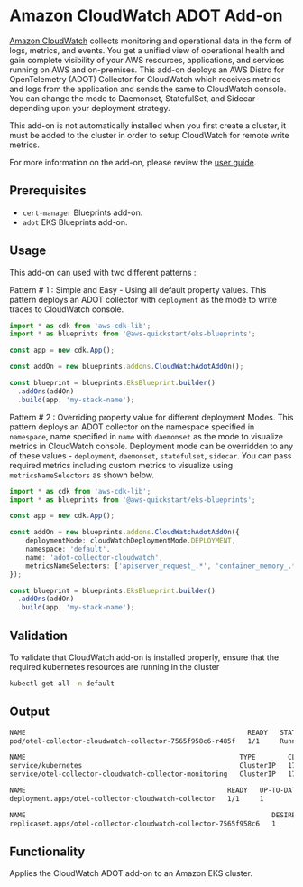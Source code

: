 # Amazon CloudWatch ADOT Add-on

[Amazon CloudWatch](https://aws.amazon.com/cloudwatch/) collects monitoring and operational data in the form of logs, metrics, and events. You get a unified view of operational health and gain complete visibility of your AWS resources, applications, and services running on AWS and on-premises.  This add-on deploys an AWS Distro for OpenTelemetry (ADOT) Collector for CloudWatch which receives metrics and logs from the application and sends the same to CloudWatch console. You can change the mode to Daemonset, StatefulSet, and Sidecar depending upon your deployment strategy.

This add-on is not automatically installed when you first create a cluster, it must be added to the cluster in order to setup CloudWatch for remote write metrics.

For more information on the add-on, please review the [user guide](https://docs.aws.amazon.com/eks/latest/userguide/opentelemetry.html).

## Prerequisites
- `cert-manager` Blueprints add-on.
- `adot` EKS Blueprints add-on.

## Usage

This add-on can used with two different patterns :

Pattern # 1 : Simple and Easy - Using all default property values. This pattern deploys an ADOT collector with `deployment` as the mode to write traces to CloudWatch console.

```typescript
import * as cdk from 'aws-cdk-lib';
import * as blueprints from '@aws-quickstart/eks-blueprints';

const app = new cdk.App();

const addOn = new blueprints.addons.CloudWatchAdotAddOn();

const blueprint = blueprints.EksBlueprint.builder()
  .addOns(addOn)
  .build(app, 'my-stack-name');
```

Pattern # 2 : Overriding property value for different deployment Modes. This pattern deploys an ADOT collector on the namespace specified in `namespace`, name specified in `name` with `daemonset` as the mode to visualize metrics in CloudWatch console. Deployment mode can be overridden to any of these values - `deployment`, `daemonset`, `statefulset`, `sidecar`. You can pass required metrics including custom metrics to visualize using `metricsNameSelectors` as shown below.

```typescript
import * as cdk from 'aws-cdk-lib';
import * as blueprints from '@aws-quickstart/eks-blueprints';

const app = new cdk.App();

const addOn = new blueprints.addons.CloudWatchAdotAddOn({
    deploymentMode: cloudWatchDeploymentMode.DEPLOYMENT,
    namespace: 'default',
    name: 'adot-collector-cloudwatch',
    metricsNameSelectors: ['apiserver_request_.*', 'container_memory_.*', 'container_threads', 'otelcol_process_.*']
});

const blueprint = blueprints.EksBlueprint.builder()
  .addOns(addOn)
  .build(app, 'my-stack-name');
```

## Validation

To validate that CloudWatch add-on is installed properly, ensure that the required kubernetes resources are running in the cluster

```bash
kubectl get all -n default
```

## Output
```bash
NAME                                                       READY   STATUS    RESTARTS   AGE
pod/otel-collector-cloudwatch-collector-7565f958c6-r485f   1/1     Running   0          2m41s

NAME                                                     TYPE        CLUSTER-IP       EXTERNAL-IP   PORT(S)    AGE
service/kubernetes                                       ClusterIP   172.20.0.1       <none>        443/TCP    18h
service/otel-collector-cloudwatch-collector-monitoring   ClusterIP   172.20.254.103   <none>        8888/TCP   2m43s

NAME                                                  READY   UP-TO-DATE   AVAILABLE   AGE
deployment.apps/otel-collector-cloudwatch-collector   1/1     1            1           2m42s

NAME                                                             DESIRED   CURRENT   READY   AGE
replicaset.apps/otel-collector-cloudwatch-collector-7565f958c6   1         1         1       2m42s
```

## Functionality

Applies the CloudWatch ADOT add-on to an Amazon EKS cluster. 
